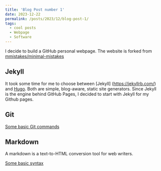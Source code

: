 ```yaml
---
title: 'Blog Post number 1'
date: 2023-12-22
permalink: /posts/2023/12/blog-post-1/
tags:
  - cool posts
  - Webpage
  - Software
---
```


I decide to build a GitHub personal webpage. The website is forked from [mmistakes/minimal-mistakes](https://github.com/academicpages/academicpages.github.io)

## Jekyll

It took some time for me to choose between [Jekyll] (https://jekyllrb.com/) and [Hugo](https://gohugo.io/). Both are simple, blog-aware, static site generators. Since Jekyll is the engine behind GitHub Pages, I decided to start with Jekyll for my Github pages.

## Git

[Some basic Git commands](https://www.taniarascia.com/getting-started-with-git/)

## Markdown

A markdown is a text-to-HTML conversion tool for web writers. 

[Some basic syntax](https://www.markdownguide.org/basic-syntax/)